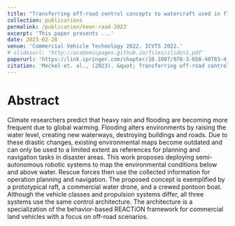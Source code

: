 ```yaml
---
title: "Transferring off-road control concepts to watercraft used in flooded areas."
collection: publications
permalink: /publication/keen-raad-2023
excerpt: 'This paper presents ...'
date: 2023-02-28
venue: 'Commercial Vehicle Technology 2022. ICVTS 2022.'
# slidesurl: 'http://academicpages.github.io/files/slides1.pdf'
paperurl: 'https://link.springer.com/chapter/10.1007/978-3-658-40783-4_9'
citation: 'Meckel et. al., (2023). &quot; Transferring off-road control concepts to watercraft used in flooded areas.&quot; <i>Commercial Vehicle Technology 2022. ICVTS 2022.</i>. pp. 121-136(1).'
---
```


Abstract
===
Climate researchers predict that heavy rain and flooding are becoming more frequent due to global warming. Flooding alters environments by raising the water level, creating new waterways, destroying buildings and roads. Due to these drastic changes, existing environmental maps become outdated and can only be used to a limited extent as references for planning and navigation tasks in disaster areas. This work proposes deploying semi-autonomous robotic systems to map the environmental conditions below and above water. Rescue forces then use the collected information for operation planning and navigation. The proposed concept is exemplified by a prototypical raft, a commercial water drone, and a crewed pontoon boat. Although the vehicle classes and propulsion systems differ, all three systems use the same control architecture. The architecture is a specialization of the behavior-based REACTiON framework for commercial land vehicles with a focus on off-road scenarios.
